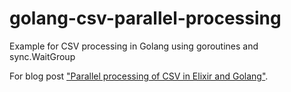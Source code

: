 # golang-csv-parallel-processing

Example for CSV processing in Golang using goroutines and sync.WaitGroup

For blog post ["Parallel processing of CSV in Elixir and Golang"](http://blog.rh-flow.de/2016/01/19/parallel-processing-of-csv-in-elixir-and-golang/).
